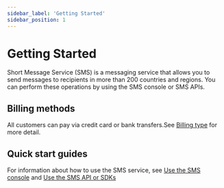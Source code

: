 ```yaml
---
sidebar_label: 'Getting Started'
sidebar_position: 1
---
```


# Getting Started

Short Message Service (SMS) is a messaging service that allows you to send messages to recipients in more than 200 countries and regions. You can perform these operations by using the SMS console or SMS APIs. 

## Billing methods

All customers can pay via credit card or bank transfers.See [Billing type](/docs/whatsapp/Billing-3) for more detail.

## Quick start guides

For information about how to use the SMS service, see [Use the SMS console](/docs/whatsapp/started/console) and [Use the SMS API or SDKs](/docs/whatsapp/started/sdks) 
